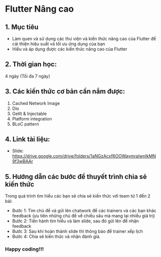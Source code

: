 # Flutter Nâng cao

## 1. Mục tiêu
- Làm quen và sử dụng các thư viện và kiến thức nâng cao của Flutter để cải thiện hiệu suất và tối ưu ứng dụng của bạn
- Hiểu và áp dụng được các kiến thức nâng cao của Flutter

## 2. Thời gian học:
4 ngày (Tối đa 7 ngày)

## 3. Các kiến thức cơ bản cần nắm được:
1. Cached Network Image
2. Dio
3. GetIt & Injectable 
4. Platform integration
5. BLoC pattern

## 4. Link tài liệu:
* Slide: https://drive.google.com/drive/folders/1aNGzAcxf6OOWaymraIwnIkMN9f3wBAAr

## 5. Hướng dẫn các bước để thuyết trình chia sẻ kiến thức
Trong quá trình tìm hiểu các bạn sẽ chia sẻ kiến thức với team từ 1 đến 2 bài:
* Bước 1: Tìm chủ đề và gửi lên chatwork để các trainers và các bạn khác feedback (ưu tiên những chủ đề về chiều sâu mà mang lại nhiều giá trị)
* Bước 2: Tiến hành tìm hiểu và làm slide, sau đó gửi lên để nhận feedback
* Bước 3: Sau khi hoàn thành slide thì thông báo để trainer xếp lịch
* Bước 4: Chia sẻ kiến thức và nhận đánh giá.

### Happy coding!!!
